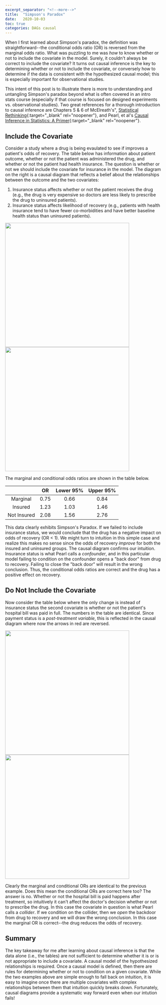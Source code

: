 ```yaml
---
excerpt_separator: "<!--more-->"
title:  "Simpson's Paradox"
date:   2020-10-03
toc: true
categories: DAGs causal
---
```


When I first learned about Simpson's paradox, the definition was straightforward--the conditional odds ratio (OR) is reversed from the marginal odds ratio.  What was puzzling to me was _how_ to know whether or not to include the covariate in the model. Surely, it couldn't always be correct to include the covariate? It turns out causal inference is the key to determining whether or not to include the covariate, or conversely how to determine if the data is consistent with the hypothesized causal model; this is especially important for observational studies.

<!--more-->

This intent of this post is to illustrate there is more to understanding and untangling Simpson's paradox beyond what is often covered in an intro stats course (especially if that course is focused on designed experiments vs. observational studies). Two great references for a thorough introduction to causal inference are Chapters 5 & 6 of McElreath's", [Statistical Rethinking](https://www.routledge.com/Statistical-Rethinking-A-Bayesian-Course-with-Examples-in-R-and-STAN/McElreath/p/book/9780367139919){:target="_blank" rel="noopener"}, and Pearl, et al's [Causal Inference in Statistics: A Primer](https://www.wiley.com/en-us/Causal+Inference+in+Statistics%3A+A+Primer-p-9781119186847){:target="_blank" rel="noopener"}.

## Include the Covariate

Consider a study where a drug is being evaulated to see if improves a patient's odds of recovery. The table below has information about patient outcome, whether or not the patient was administered the drug, and whether or not the patient had health insurance. The question is whether or not we should include the covariate for insurance in the model. The diagram on the right is a causal diagram that reflects a belief about the relationships between the outcome and the two covariates: 

1. Insurance status affects whether or not the patient receives the drug (e.g., the drug is very expensive so doctors are less likely to prescribe the drug to uninsured patients).  
2. Insurance status affects likelihood of recovery (e.g., patients with health insurance tend to have fewer co-morbidities and have better baseline health status than uninsured patients).

<p float="left">
  <img src="{{site.baseurl}}/images/table_w_covariate.png" width="400" /> 
  <img src="{{site.baseurl}}/images/dag_w_covariate.png" width="400" />
</p>

The marginal and conditional odds ratios are shown in the table below.

|             |  OR  | Lower 95% | Upper 95% |
|:-----------:|:----:|:---------:|:---------:|
| Marginal    | 0.75 |    0.66   |    0.84   |
| Insured     | 1.23 |    1.03   |    1.46   |
| Not Insured | 2.08 |    1.56   |    2.76   |


This data clearly exhibits Simpson's Paradox.  If we failed to include insurance status, we would conclude that the drug has a negative impact on odds of recovery (OR < 1).  We might turn to intuition in this simple case and realize this makes no sense since the odds of recovery _improve_ for both the insured and uninsured groups. The causal diagram confirms our intuition. Insurance status is what Pearl calls a _confounder_, and in this particular model failing to condition on the confounder opens a "back door" from drug to recovery.  Failing to close the "back door" will result in the wrong conclusion.  Thus, the conditional odds ratios are correct and the drug has a positive effect on recovery.

## Do Not Include the Covariate
 
Now consider the table below where the only change is instead of insurance status the second covariate is whether or not the patient's hospital bill was paid in full.  The numbers in the table are identical. Since payment status is a _post-treatment variable_, this is reflected in the causal diagram where now the arrows in red are reversed.

<p float="left">
  <img src="{{site.baseurl}}/images/table_wo_covariate.png" width="400" /> 
  <img src="{{site.baseurl}}/images/dag_wo_covariate.png" width="400" />
</p>

Clearly the marginal and conditional ORs are identical to the previous example. Does this mean the conditional ORs are correct here too? The answer is no. Whether or not the hospital bill is paid happens after treatment, so intuitively it can't affect the doctor's decision whether or not to prescribe the drug. In this case the covariate in question is what Pearl calls a _collider_.  If we condition on the collider, then we _open_ the backdoor from drug to recovery and we will draw the wrong conclusion.  In this case the marginal OR is correct--the drug reduces the odds of recovery. 

## Summary

The key takeaway for me after learning about causal inference is that the data alone (i.e., the tables) are not sufficient to determine whether it is or is not appropriate to include a covariate. A causal model of the hypothesized relationships is required. Once a causal model is defined, then there are rules for determining whether or not to condition on a given covariate.  While the two examples above are simple enough to fall back on intuition, it is easy to imagine once there are multiple covariates with complex relationships between them that intuition quickly breaks down.  Fortunately, causal diagrams provide a systematic way forward even when our intution fails!
